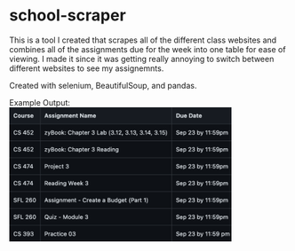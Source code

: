 # school-scraper

This is a tool I created that scrapes all of the different class websites and combines all of the assignments due for the week into one table for ease of viewing. I made it since it was getting really annoying to switch between different websites to see my assignemnts. 

Created with selenium, BeautifulSoup, and pandas.


Example Output:
<img src="/images/example_output.png" width="400">

